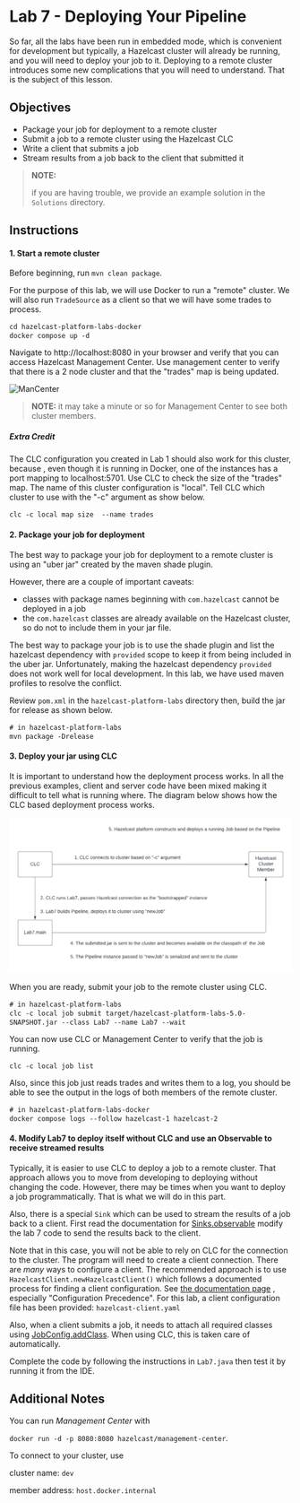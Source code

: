 # Lab 7 - Deploying Your Pipeline

So far, all the labs have been run in embedded mode, which is convenient for development 
but typically, a Hazelcast cluster will already be running, and you will need to deploy 
your job to it.  Deploying to a remote cluster introduces some new complications that 
you will need to understand.  That is the subject of this lesson.

## Objectives 
* Package your job for deployment to a remote cluster
* Submit a job to a remote cluster using the Hazelcast CLC
* Write a client that submits a job
* Stream results from a job back to the client that submitted it

> __NOTE:__
>
> if you are having trouble, we provide an example solution in the `Solutions`
> directory.

## Instructions

#### 1. Start a remote cluster
Before beginning, run `mvn clean package`.

For the purpose of this lab, we will use Docker to run a "remote" cluster.  We will 
also run `TradeSource` as a client so that we will have some trades
to process.

```shell
cd hazelcast-platform-labs-docker
docker compose up -d
```

Navigate to http://localhost:8080 in your browser and verify that you can access 
Hazelcast Management Center.  Use management center to verify that there is a 2 node 
cluster and that the "trades" map is being updated.

![ManCenter](images/Lab7ManCenter.png)

> __NOTE:__ it may take a minute or so for Management Center to see both cluster members.

##### Extra Credit
The CLC configuration you created in Lab 1 should also work for this cluster, because 
, even though it is running in Docker, one of the instances has a port mapping to 
localhost:5701.  Use CLC to check the size of the "trades" map.  The name of this 
cluster configuration is "local". Tell CLC which cluster to use with  the "-c" argument 
as show below.

```shell
clc -c local map size  --name trades
```

#### 2. Package your job for deployment

The best way to package your job for deployment to a remote cluster is using an "uber jar" 
created by the maven shade plugin.

However, there are a couple of important caveats: 
- classes with package names beginning with `com.hazelcast` cannot be deployed in a job
- the `com.hazelcast` classes are already available on the Hazelcast cluster, so do not to 
include them in your jar file. 

The best way to package your job is to use the shade plugin and list the hazelcast 
dependency with `provided` scope to keep it from being included in the uber jar.
Unfortunately, making the hazelcast dependency `provided` does not work well for 
local development.  In this lab, we have used maven profiles to resolve the conflict.

Review `pom.xml` in the `hazelcast-platform-labs` directory then, build the jar for 
release as shown below.

```shell
# in hazelcast-platform-labs
mvn package -Drelease
```

#### 3. Deploy your jar using CLC

It is important to understand how the deployment process works.  In all 
the previous examples, client and server code have been mixed making 
it difficult to tell what is running where.  The diagram below shows 
how the CLC based deployment process works.

![Deploying](images/Deploying.png)

When you are ready, submit your job to the remote cluster using CLC.
```shell
# in hazelcast-platform-labs
clc -c local job submit target/hazelcast-platform-labs-5.0-SNAPSHOT.jar --class Lab7 --name Lab7 --wait
```

You can now use CLC or Management Center to verify that the job is running.
```shell
clc -c local job list
```

Also, since this job just reads trades and writes them to a log, you should 
be able to see the output in the logs of both members of the remote cluster.

```shell
# in hazelcast-platform-labs-docker
docker compose logs --follow hazelcast-1 hazelcast-2 
```

#### 4. Modify Lab7 to deploy itself without CLC and use an Observable to receive streamed results

Typically, it is easier to use CLC to deploy a job to a remote cluster.
That approach allows you to move from developing to deploying without 
changing the code.  However, there may be times when you want to 
deploy a job programmatically.  That is what we will do in this part.

Also, there is a special `Sink` which can be used to stream the results 
of a job back  to a client. First read the documentation for 
[Sinks.observable](https://docs.hazelcast.org/docs/5.3.5/javadoc/com/hazelcast/jet/pipeline/Sinks.html#observable-com.hazelcast.jet.Observable-)
 modify the lab 7 code to send the results back to the client.

Note that in this case, you will not be able to rely on CLC for the 
connection to the cluster.  The program will need to create a client 
connection.  There are _many_ ways to configure a client.  The 
recommended approach is to use 
`HazelcastClient.newHazelcastClient()` which follows a documented 
process for finding a client configuration. See 
[the documentation page](https://docs.hazelcast.com/hazelcast/5.3/configuration/understanding-configuration)
, especially "Configuration Precedence".  For this lab, a client configuration file has 
been provided: `hazelcast-client.yaml`

Also, when a client submits a job, it needs to attach all  required
classes using [JobConfig.addClass](https://docs.hazelcast.org/docs/5.3.5/javadoc/com/hazelcast/jet/config/JobConfig.html).
When using CLC, this is taken care of automatically.

Complete the code by following the instructions in `Lab7.java` then 
test it by running it from the IDE.

## Additional Notes

You can run _Management Center_ with

`docker run -d -p 8080:8080 hazelcast/management-center`.

To connect to your cluster, use

cluster name: `dev`

member address: `host.docker.internal`
